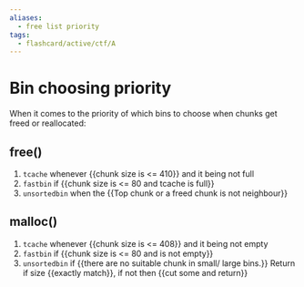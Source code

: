```yaml
---
aliases:
  - free list priority
tags:
  - flashcard/active/ctf/A
---
```


# Bin choosing priority
When it comes to the priority of which bins to choose when chunks get freed or reallocated:
## free()
1. `tcache` whenever {{chunk size is <= 410}} and it being not full
2. `fastbin` if {{chunk size is <= 80 and tcache is full}}
3. `unsortedbin` when the {{Top chunk or a freed chunk is not neighbour}}
## malloc()
1. `tcache` whenever {{chunk size is <= 408}} and it being not empty
2. `fastbin` if {{chunk size is <= 80 and is not empty}}
3. `unsortedbin` if {{there are no suitable chunk in small/ large bins.}} Return if size {{exactly match}}, if not then {{cut some and return}}